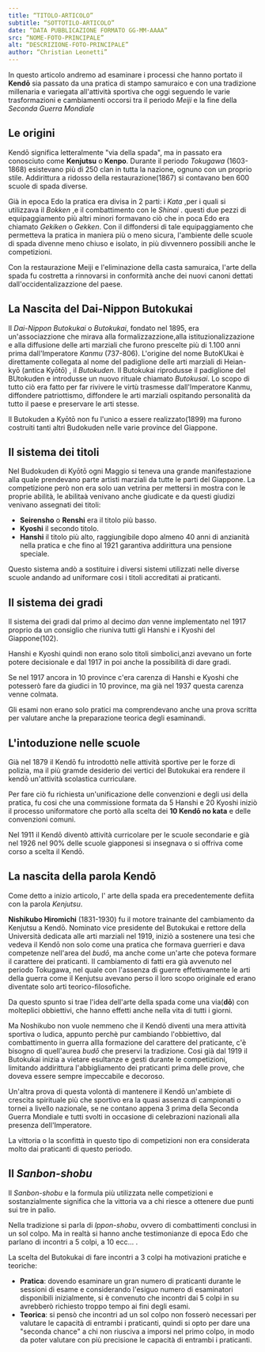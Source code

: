 ```yaml
---
title: “TITOLO-ARTICOLO”
subtitle: “SOTTOTILO-ARTICOLO”
date: “DATA PUBBLICAZIONE FORMATO GG-MM-AAAA“
src: “NOME-FOTO-PRINCIPALE”
alt: “DESCRIZIONE-FOTO-PRINCIPALE”
author: “Christian Leonetti”
---
```


In questo articolo andremo ad esaminare i processi che hanno portato il  **Kendō** sia passato da una pratica di stampo samuraico e con una tradizione millenaria e variegata all'attività sportiva che oggi seguendo le varie trasformazioni e cambiamenti occorsi tra il periodo *Meiji* e la fine della *Seconda Guerra Mondiale*

## Le origini

Kendō significa letteralmente "via della spada", ma in passato era conosciuto come **Kenjutsu** o **Kenpo**. Durante il periodo *Tokugawa* (1603-1868) esistevano più di 250 clan in tutta la nazione, ognuno con un proprio stile. Addirittura a ridosso della restaurazione(1867) si contavano ben 600 scuole di spada diverse.

Già in epoca Edo la pratica era divisa in 2 parti: i *Kata* ,per i quali si utilizzava il *Bokken* ,e il combattimento con le *Shinai* . questi due pezzi di equipaggiamento più altri minori formavano ciò che in poca Edo era chiamato *Gekiken* o *Gekken*. Con il diffondersi di tale equipaggiamento che permetteva la pratica in maniera più o meno sicura, l'ambiente delle scuole di spada divenne meno chiuso e isolato, in più divvennero possibili anche le competizioni.

Con la restaurazione Meiji e l'eliminazione della casta samuraica, l'arte della spada fu costretta a rinnovarsi in conformità anche dei nuovi canoni dettati dall'occidentalizazzione del paese.

## La Nascita del Dai-Nippon Butokukai

Il *Dai-Nippon Butokukai* o *Butokukai*, fondato nel 1895, era un'associazzione che mirava alla formalizzazzione,alla istituzionalizzazione e alla diffusione delle arti marziali che furono prescelte più di 1.100 anni prima dall'Imperatore *Kanmu* (737-806). L'origine del nome ButoKUkai è direttamente collegata al nome del padiglione delle arti marziali di Heian-kyō (antica Kyōtō) , il *Butokuden*. Il Butokukai riprodusse il padiglione del BUtokuden e introdusse un nuovo rituale chiamato *Butokusai*. Lo scopo di tutto ciò era fatto per far rivivere le virtù trasmesse dall'Imperatore Kanmu, diffondere patriottismo, diffondere le arti marziali ospitando personalità da tutto il paese e preservare le arti stesse.

Il Butokuden a Kyōtō non fu l'unico a essere realizzato(1899) ma furono costruiti tanti altri Budokuden nelle varie province del Giappone.

## Il sistema dei titoli

Nel Budokuden di Kyōtō ogni Maggio si teneva una grande manifestazione alla quale prendevano parte artisti marziali da tutte le parti del Giappone. La competizione però non era solo uan vetrina per mettersi in mostra con le proprie abilità, le abilitaà venivano anche giudicate e da questi giudizi venivano assegnati dei titoli:

- **Seirensho** o **Renshi** era il titolo più basso.
- **Kyoshi** il secondo titolo.
- **Hanshi** il titolo più alto, raggiungibile dopo almeno 40 anni di anzianità nella pratica e che fino al 1921 garantiva addirittura una pensione speciale.

Questo sistema andò a sostituire i diversi sistemi utilizzati nelle diverse scuole andando ad uniformare cosi i titoli accreditati ai praticanti.

## Il sistema dei gradi

Il sistema dei gradi dal primo al decimo *dan* venne implementato nel 1917 proprio da un consiglio che riuniva tutti gli Hanshi e i Kyoshi del Giappone(102).

Hanshi e Kyoshi quindi non erano solo titoli simbolici,anzi avevano un forte potere decisionale e dal 1917 in poi anche la possibilità di dare gradi.

Se nel 1917 ancora in 10 province c'era carenza di Hanshi e Kyoshi che potesserò fare da giudici in 10 province, ma già nel 1937 questa carenza venne colmata.

Gli esami non erano solo pratici ma comprendevano anche una prova scritta per valutare anche la preparazione teorica degli esaminandi.

## L'intoduzione nelle scuole

Già nel 1879 il Kendō fu introdottò nelle attività sportive per le forze di polizia, ma il più gramde desiderio dei vertici del Butokukai era rendere il kendō un'attività scolastica curriculare.

Per fare ciò fu richiesta un'unificazione delle convenzioni e degli usi della pratica, fu cosi che una commissione formata da 5 Hanshi e 20 Kyoshi iniziò il processo uniformatore che portò alla scelta dei **10 Kendō no kata** e delle convenzioni comuni.

Nel 1911 il Kendō diventò attività curricolare per le scuole secondarie e già nel 1926 nel 90% delle scuole giapponesi si insegnava o si offriva come corso a scelta il Kendō.

## La nascita della parola Kendō

Come detto a inizio articolo, l' arte della spada era precedentemente defiita con la parola *Kenjutsu*.

**Nishikubo Hiromichi** (1831-1930) fu il motore trainante del cambiamento da Kenjutsu a Kendō. Nominato vice presidente del Butokukai e rettore della Università dedicata alle arti marziali nel 1919, iniziò a sostenere una tesi che vedeva il Kendō non solo come una pratica che formava guerrieri e dava competenze nell'area del *budō*, ma anche come un'arte che poteva formare il carattere dei praticanti. Il cambiamento di fatti era già avvenuto nel periodo Tokugawa, nel quale con l'assenza di guerre effettivamente le arti della guerra come il Kenjutsu avevano perso il loro scopo originale ed erano diventate solo arti teorico-filosofiche.

Da questo spunto si trae l'idea dell'arte della spada come una via(**dō**) con molteplici obbiettivi, che hanno effetti anche nella vita di tutti i giorni.

Ma Noshikubo non vuole nemmeno che il Kendō diventi una mera attività sportiva o ludica, appunto perchè pur cambiando l'obbiettivo, dal combattimento in guerra allla formazione del carattere del praticante, c'è bisogno di quell'aurea *budō* che preservi la tradizione. Cosi già dal 1919 il Butokukai inizia a vietare esultanze e gesti durante le competizioni, limitando addirittura l'abbigliamento dei praticanti prima delle prove, che doveva essere sempre impeccabile e decoroso.

Un'altra prova di questa volontà di mantenere il Kendō un'ambiete di crescita spirituale più che sportivo era la quasi assenza di campionati o tornei a livello nazionale, se ne contano appena 3 prima della Seconda Guerra Mondiale e tutti svolti in occasione di celebrazioni nazionali alla presenza dell'Imperatore.

La vittoria o la sconfittà in questo tipo di competizioni non era considerata molto dai praticanti di questo periodo.

## Il *Sanbon-shobu*

Il *Sanbon-shobu* e la formula più utilizzata nelle competizioni e sostanzialmente significa che la vittoria va a chi riesce a ottenere due punti sui tre in palio.

Nella tradizione si parla di *Ippon-shobu*, ovvero di combattimenti conclusi in un sol colpo. Ma in realtà si hanno anche testimonianze di epoca Edo che parlano di incontri a 5 colpi, a 10 ecc... .

La scelta del Butokukai di fare incontri a 3 colpi ha motivazioni pratiche e teoriche:

- **Pratica**: dovendo esaminare un gran numero di praticanti durante le sessioni di esame e considerando l'esiguo numero di esaminatori disponibili inizialmente, si è convenuto che incontri dai 5 colpi in su avrebberò richiesto troppo tempo ai fini degli esami.
- **Teorica**: si pensò che incontri ad un sol colpo non fosserò necessari per valutare le capacità di entrambi i praticanti, quindi si opto per dare una "seconda chance" a chi non riusciva a imporsi nel primo colpo, in modo da poter valutare con più precisione le capacità di entrambi i praticanti.
